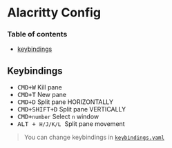 # Alacritty Config

### Table of contents

- [keybindings](#keybindings)

## Keybindings

- <kbd>CMD+W</kbd> Kill pane
- <kbd>CMD+T</kbd> New pane
- <kbd>CMD+D</kbd> Split pane HORIZONTALLY
- <kbd>CMD+SHIFT+D</kbd> Split pane VERTICALLY
- <kbd>CMD+`number`</kbd> Select `n` window
- <kbd>ALT + `H/J/K/L` </kbd> Split pane movement

> You can change keybindings in [`keybindings.yaml`](keybindings.yaml)

